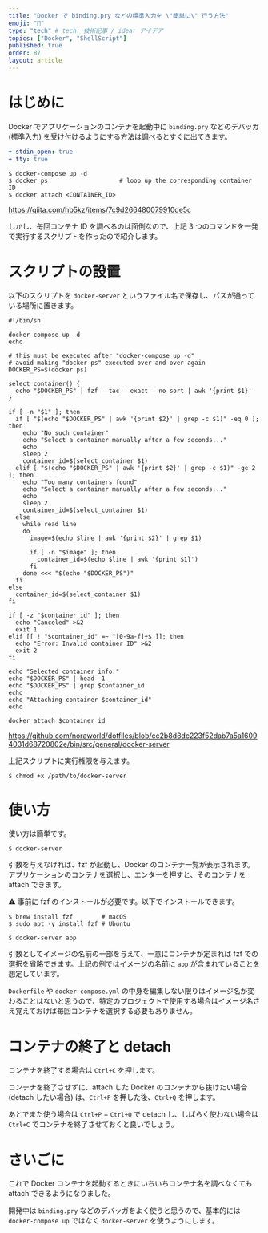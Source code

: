 ```yaml
---
title: "Docker で binding.pry などの標準入力を \"簡単に\" 行う方法"
emoji: "🐳"
type: "tech" # tech: 技術記事 / idea: アイデア
topics: ["Docker", "ShellScript"]
published: true
order: 87
layout: article
---
```


# はじめに
Docker でアプリケーションのコンテナを起動中に `binding.pry` などのデバッガ (標準入力) を受け付けるようにする方法は調べるとすぐに出てきます。

```diff:docker-compose.yml
+ stdin_open: true
+ tty: true
```

```shell:shell
$ docker-compose up -d
$ docker ps                    # loop up the corresponding container ID
$ docker attach <CONTAINER_ID>
```

https://qiita.com/hb5kz/items/7c9d266480079910de5c

しかし、毎回コンテナ ID を調べるのは面倒なので、上記 3 つのコマンドを一発で実行するスクリプトを作ったので紹介します。

# スクリプトの設置
以下のスクリプトを `docker-server` というファイル名で保存し、パスが通っている場所に置きます。

```shell:docker-server
#!/bin/sh

docker-compose up -d
echo

# this must be executed after "docker-compose up -d"
# avoid making "docker ps" executed over and over again
DOCKER_PS=$(docker ps)

select_container() {
  echo "$DOCKER_PS" | fzf --tac --exact --no-sort | awk '{print $1}'
}

if [ -n "$1" ]; then
  if [ "$(echo "$DOCKER_PS" | awk '{print $2}' | grep -c $1)" -eq 0 ]; then
    echo "No such container"
    echo "Select a container manually after a few seconds..."
    echo
    sleep 2
    container_id=$(select_container $1)
  elif [ "$(echo "$DOCKER_PS" | awk '{print $2}' | grep -c $1)" -ge 2 ]; then
    echo "Too many containers found"
    echo "Select a container manually after a few seconds..."
    echo
    sleep 2
    container_id=$(select_container $1)
  else
    while read line
    do
      image=$(echo $line | awk '{print $2}' | grep $1)

      if [ -n "$image" ]; then
        container_id=$(echo $line | awk '{print $1}')
      fi
    done <<< "$(echo "$DOCKER_PS")"
  fi
else
  container_id=$(select_container $1)
fi

if [ -z "$container_id" ]; then
  echo "Canceled" >&2
  exit 1
elif [[ ! "$container_id" =~ ^[0-9a-f]+$ ]]; then
  echo "Error: Invalid container ID" >&2
  exit 2
fi

echo "Selected container info:"
echo "$DOCKER_PS" | head -1
echo "$DOCKER_PS" | grep $container_id
echo
echo "Attaching container $container_id"
echo

docker attach $container_id
```

https://github.com/noraworld/dotfiles/blob/cc2b8d8dc223f52dab7a5a16094031d68720802e/bin/src/general/docker-server

上記スクリプトに実行権限を与えます。

```shell:shell
$ chmod +x /path/to/docker-server
```

# 使い方
使い方は簡単です。

```shell:shell
$ docker-server
```

引数を与えなければ、fzf が起動し、Docker のコンテナ一覧が表示されます。アプリケーションのコンテナを選択し、エンターを押すと、そのコンテナを attach できます。

⚠ 事前に fzf のインストールが必要です。以下でインストールできます。

```shell:shell
$ brew install fzf        # macOS
$ sudo apt -y install fzf # Ubuntu
```

```shell:shell
$ docker-server app
```

引数としてイメージの名前の一部を与えて、一意にコンテナが定まれば fzf での選択を省略できます。上記の例ではイメージの名前に `app` が含まれていることを想定しています。

`Dockerfile` や `docker-compose.yml` の中身を編集しない限りはイメージ名が変わることはないと思うので、特定のプロジェクトで使用する場合はイメージ名さえ覚えておけば毎回コンテナを選択する必要もありません。

# コンテナの終了と detach
コンテナを終了する場合は `Ctrl+C` を押します。

コンテナを終了させずに、attach した Docker のコンテナから抜けたい場合 (detach したい場合) は、`Ctrl+P` を押した後、`Ctrl+Q` を押します。

あとでまた使う場合は `Ctrl+P` + `Ctrl+Q` で detach し、しばらく使わない場合は `Ctrl+C` でコンテナを終了させておくと良いでしょう。

# さいごに
これで Docker コンテナを起動するときにいちいちコンテナ名を調べなくても attach できるようになりました。

開発中は `binding.pry` などのデバッガをよく使うと思うので、基本的には `docker-compose up` ではなく `docker-server` を使うようにします。
